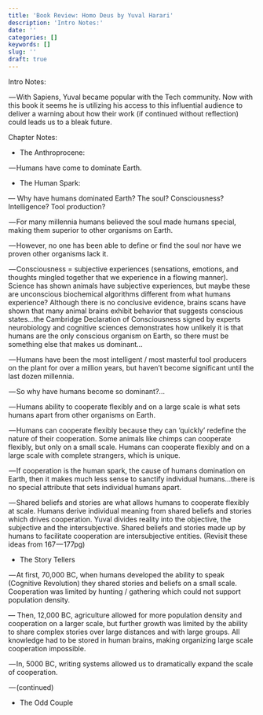 ```yaml
---
title: 'Book Review: Homo Deus by Yuval Harari'
description: 'Intro Notes:'
date: ''
categories: []
keywords: []
slug: ''
draft: true
---
```


Intro Notes:

 — With Sapiens, Yuval became popular with the Tech community. Now with this book it seems he is utilizing his access to this influential audience to deliver a warning about how their work (if continued without reflection) could leads us to a bleak future. 

Chapter Notes:

*   The Anthroprocene: 

 — Humans have come to dominate Earth.

*   The Human Spark:

— Why have humans dominated Earth? The soul? Consciousness? Intelligence? Tool production?

 — For many millennia humans believed the soul made humans special, making them superior to other organisms on Earth.

 — However, no one has been able to define or find the soul nor have we proven other organisms lack it.

 — Consciousness = subjective experiences (sensations, emotions, and thoughts mingled together that we experience in a flowing manner). Science has shown animals have subjective experiences, but maybe these are unconscious biochemical algorithms different from what humans experience? Although there is no conclusive evidence, brains scans have shown that many animal brains exhibit behavior that suggests conscious states…the Cambridge Declaration of Consciousness signed by experts neurobiology and cognitive sciences demonstrates how unlikely it is that humans are the only conscious organism on Earth, so there must be something else that makes us dominant…

 — Humans have been the most intelligent / most masterful tool producers on the plant for over a million years, but haven’t become significant until the last dozen millennia.

 — So why have humans become so dominant?…

 — Humans ability to cooperate flexibly and on a large scale is what sets humans apart from other organisms on Earth. 

 — Humans can cooperate flexibly because they can ‘quickly’ redefine the nature of their cooperation. Some animals like chimps can cooperate flexibly, but only on a small scale. Humans can cooperate flexibly and on a large scale with complete strangers, which is unique. 

 — If cooperation is the human spark, the cause of humans domination on Earth, then it makes much less sense to sanctify individual humans…there is no special attribute that sets individual humans apart. 

 — Shared beliefs and stories are what allows humans to cooperate flexibly at scale. Humans derive individual meaning from shared beliefs and stories which drives cooperation. Yuval divides reality into the objective, the subjective and the intersubjective. Shared beliefs and stories made up by humans to facilitate cooperation are intersubjective entities. (Revisit these ideas from 167 — 177pg)

*   The Story Tellers

 — At first, 70,000 BC, when humans developed the ability to speak (Cognitive Revolution) they shared stories and beliefs on a small scale. Cooperation was limited by hunting / gathering which could not support population density. 

— Then, 12,000 BC, agriculture allowed for more population density and cooperation on a larger scale, but further growth was limited by the ability to share complex stories over large distances and with large groups. All knowledge had to be stored in human brains, making organizing large scale cooperation impossible. 

 — In, 5000 BC, writing systems allowed us to dramatically expand the scale of cooperation. 

 — (continued)

*   The Odd Couple